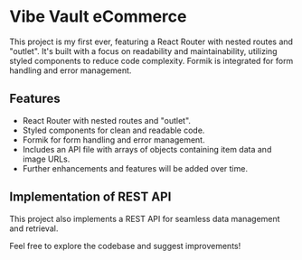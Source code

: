 # Vibe Vault eCommerce

This project is my first ever, featuring a React Router with nested routes and "outlet". It's built with a focus on readability and maintainability, utilizing styled components to reduce code complexity. Formik is integrated for form handling and error management.

## Features

- React Router with nested routes and "outlet".
- Styled components for clean and readable code.
- Formik for form handling and error management.
- Includes an API file with arrays of objects containing item data and image URLs.
- Further enhancements and features will be added over time.

## Implementation of REST API

This project also implements a REST API for seamless data management and retrieval.

Feel free to explore the codebase and suggest improvements!

